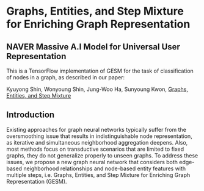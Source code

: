 # Graphs, Entities, and Step Mixture for Enriching Graph Representation

## NAVER Massive A.I Model for Universal User Representation

This is a TensorFlow implementation of GESM for the task of classification of nodes in a graph, as described in our paper:

Kyuyong Shin, Wonyoung Shin, Jung-Woo Ha, Sunyoung Kwon, [Graphs, Entities, and Step Mixture](https://arxiv.org/abs/2005.08485)


## Introduction

Existing approaches for graph neural networks typically suffer from the oversmoothing issue that results in indistinguishable node representation, as iterative and simultaneous neighborhood aggregation deepens. Also, most methods focus on transductive scenarios that are limited to fixed graphs, they do not generalize properly to unseen graphs. To address these issues, we propose a new graph neural network that considers both edge-based neighborhood relationships and node-based entity features with multiple steps, i.e. Graphs, Entities, and Step Mixture for Enriching Graph Representation (GESM).
